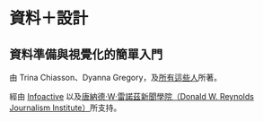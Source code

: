 <!--
Sections hidden for Gitbook publishing
	<section data-type="titlepage">
Also, parameter replaced with text
	<h1>{{ title }}</h1>-->
<h1>資料＋設計</h1>

<h2>資料準備與視覺化的簡單入門</h2>

<div class="credits">
  <p class="author">由 Trina Chiasson、Dyanna Gregory，<span class="contributors">及<a href="acknowledgments01.html">所有這些人</a></span>所著。</p>
  <p>經由 <a href="https://infoactive.co/" target="_blank">Infoactive</a> 以及<a href="http://www.rjionline.org/" target="_blank">唐納德·W·雷諾茲新聞學院（Donald W. Reynolds Journalism Institute）</a>所支持。</p>
</div>
<!--/section>-->
